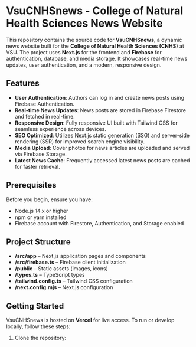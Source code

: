 # VsuCNHSnews - College of Natural Health Sciences News Website

This repository contains the source code for **VsuCNHSnews**, a dynamic news website built for the **College of Natural Health Sciences (CNHS)** at VSU. The project uses **Next.js** for the frontend and **Firebase** for authentication, database, and media storage. It showcases real-time news updates, user authentication, and a modern, responsive design.

## Features

- **User Authentication**: Authors can log in and create news posts using Firebase Authentication.
- **Real-time News Updates**: News posts are stored in Firebase Firestore and fetched in real-time.
- **Responsive Design**: Fully responsive UI built with Tailwind CSS for seamless experience across devices.
- **SEO Optimized**: Utilizes Next.js static generation (SSG) and server-side rendering (SSR) for improved search engine visibility.
- **Media Upload**: Cover photos for news articles are uploaded and served via Firebase Storage.
- **Latest News Cache**: Frequently accessed latest news posts are cached for faster retrieval.

## Prerequisites

Before you begin, ensure you have:

- Node.js 14.x or higher
- npm or yarn installed
- Firebase account with Firestore, Authentication, and Storage enabled

## Project Structure

- **/src/app** – Next.js application pages and components
- **/src/firebase.ts** – Firebase client initialization
- **/public** – Static assets (images, icons)
- **/types.ts** – TypeScript types
- **/tailwind.config.ts** – Tailwind CSS configuration
- **/next.config.mjs** – Next.js configuration

## Getting Started

VsuCNHSnews is hosted on **Vercel** for live access. To run or develop locally, follow these steps:

1. Clone the repository: